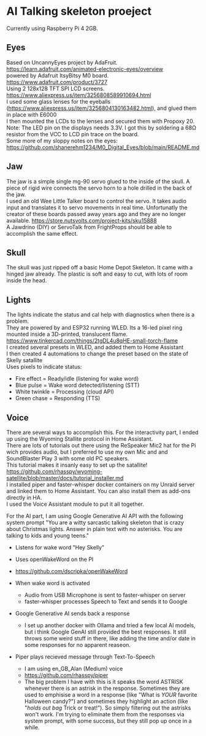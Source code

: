 # AI Talking skeleton proeject

Currently using Raspberry Pi 4 2GB.

## Eyes
Based on UncannyEyes project by AdaFruit. https://learn.adafruit.com/animated-electronic-eyes/overview  
powered by Adafruit ItsyBitsy M0 board. https://www.adafruit.com/product/3727  
Using 2 128x128 TFT SPI LCD screens. https://www.aliexpress.us/item/3256808589910694.html  
I used some glass lenses for the eyeballs (https://www.aliexpress.us/item/3256804130163482.html), and glued them in place with E6000  
I then mounted the LCDs to the lenses and secured them with Propoxy 20.   
Note: The LED pin on the displays needs 3.3V. I got this by soldering a 68Ω resistor from the VCC to LCD pin trace on the board.  
Some more of my sloppy notes on the eyes: https://github.com/shanerehm1234/M0_Digital_Eyes/blob/main/README.md  

## Jaw
The jaw is a simple single mg-90 servo glued to the inside of the skull. A piece of rigid wire connects the servo horn to a hole drilled in the back of the jaw.  
I used an old Wee Little Talker board to control the servo. It takes audio input and translates it to servo movements in real time. Unfortunatly the creator of these boards passed away years ago and they are no longer available.  https://store.nutsvolts.com/project-kits/sku15888  
A Jawdrino (DIY) or ServoTalk from FrightProps should be able to accomplish the same effect.  

## Skull
The skull was just ripped off a basic Home Depot Skeleton. It came with a hinged jaw already. The plastic is soft and easy to cut, with lots of room inside the head. 

## Lights
The lights indicate the status and cal help with diagnostics when there is a problem.   
They are powered by and ESP32 running WLED. Its a 16-led pixel ring mounted inside a 3D-printed, translucent flame.  https://www.tinkercad.com/things/2tgDL4u8qHE-small-torch-flame  
I created several presets in WLED, and added them to Home Assistant  
I then created 4 automations to change the preset based on the state of Skelly satallite  
Uses pixels to indicate status:
- Fire effect = Ready/idle (listening for wake word)
- Blue pulse = Wake word detected/listening (STT)
- White twinkle = Processing (cloud API)
- Green chase = Responding (TTS)

## Voice 
There are several ways to accomplish this. For the interactivity part, I ended up using the Wyoming Stallite protocol in Home Assistant.  
There are lots of tutorials out there using the ReSpeaker Mic2 hat for the Pi wich provides audio, but I preferred to use my own Mic and and SoundBlaster Play 3 with some old PC speakers.  
This tutorial makes it insanly easy to set up the satallite!  https://github.com/rhasspy/wyoming-satellite/blob/master/docs/tutorial_installer.md  
I installed piper and faster-whisper docker containers on my Unraid server and linked them to Home Assistant. You can also install them as add-ons directly in HA.  
I used the Voice Assistant module to put it all together.  

For the AI part, I am using Google Generative AI API with the following system prompt "You are a witty sarcastic talking skeleton that is crazy about Christmas lights. Answer in plain text with no asterisks. 
You are talking to kids and young teens."  

- Listens for wake word "Hey Skelly"
 - Uses openWakeWord on the PI
 - https://github.com/dscripka/openWakeWord

- When wake word is activated
  - Audio from USB Microphone is sent to faster-whisper on server
  - faster-whisper processes Speech to Text and sends it to Google

- Google Generative AI sends back a response
  - I set up another docker with Ollama and tried a few local AI models, but i think Google GenAI still provided the best responses. It still throws some weird stuff in there, like adding the time and/or date in some responses for no apparent reaseon.
 
- Piper plays recieved message through Text-To-Speech
  - I am using en_GB_Alan (Medium) voice
  - https://github.com/rhasspy/piper
  - The big problem I have with this is it speaks the word ASTRISK whenever there is an astrisk in the response. Sometimes they are used to emphisise a word in a response (like "What is *YOUR* favorite Halloween candy?") and sometimes they highlight an action (like "*holds out bag* Trick or treat!"). So simply filtering out the astrisks won't work. I'm trying to eliminate them from the responses via system prompt, with some success, but they still pop up once in a while.
